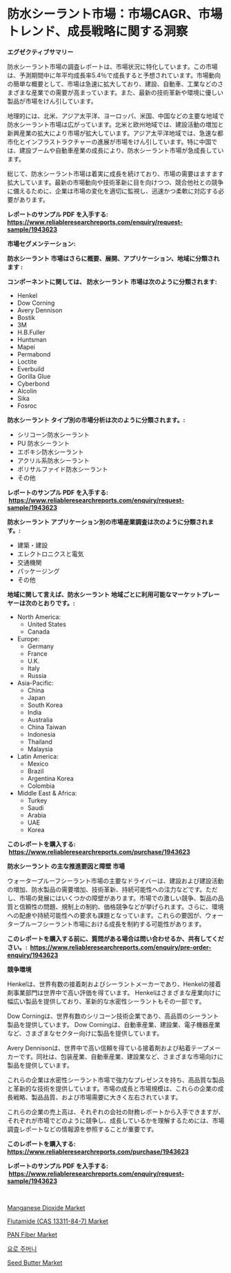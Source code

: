 <p><h1>防水シーラント市場：市場CAGR、市場トレンド、成長戦略に関する洞察</h1></p><p><strong>エグゼクティブサマリー</strong></p>
<p><p>防水シーラント市場の調査レポートは、市場状況に特化しています。この市場は、予測期間中に年平均成長率5.4％で成長すると予想されています。市場動向の簡単な概要として、市場は急速に拡大しており、建設、自動車、工業などのさまざまな産業での需要が高まっています。また、最新の技術革新や環境に優しい製品が市場をけん引しています。</p><p>地理的には、北米、アジア太平洋、ヨーロッパ、米国、中国などの主要な地域で防水シーラント市場は広がっています。北米と欧州地域では、建設活動の増加と新興産業の拡大により市場が拡大しています。アジア太平洋地域では、急速な都市化とインフラストラクチャーの進展が市場をけん引しています。特に中国では、建設ブームや自動車産業の成長により、防水シーラント市場が急成長しています。</p><p>総じて、防水シーラント市場は着実に成長を続けており、市場の需要はますます拡大しています。最新の市場動向や技術革新に目を向けつつ、競合他社との競争に備えるために、企業は市場の変化を適切に監視し、迅速かつ柔軟に対応する必要があります。</p></p>
<p><strong>レポートのサンプル PDF を入手する: <a href="https://www.reliableresearchreports.com/enquiry/request-sample/1943623">https://www.reliableresearchreports.com/enquiry/request-sample/1943623</a></strong></p>
<p><strong>市場セグメンテーション:</strong></p>
<p><strong> 防水シーラント 市場はさらに概要、展開、アプリケーション、地域に分類されます :</strong></p>
<p><strong>コンポーネントに関しては、 防水シーラント 市場は次のように分類されます: &nbsp;</strong></p>
<p><ul><li>Henkel</li><li>Dow Corning</li><li>Avery Dennison</li><li>Bostik</li><li>3M</li><li>H.B.Fuller</li><li>Huntsman</li><li>Mapei</li><li>Permabond</li><li>Loctite</li><li>Everbuild</li><li>Gorilla Glue</li><li>Cyberbond</li><li>Alcolin</li><li>Sika</li><li>Fosroc</li></ul></p>
<p><strong> 防水シーラント タイプ別の市場分析は次のように分類されます。:</strong></p>
<p><ul><li>シリコーン防水シーラント</li><li>PU 防水シーラント</li><li>エポキシ防水シーラント</li><li>アクリル系防水シーラント</li><li>ポリサルファイド防水シーラント</li><li>その他</li></ul></p>
<p><strong>レポートのサンプル PDF を入手する: &nbsp;<a href="https://www.reliableresearchreports.com/enquiry/request-sample/1943623">https://www.reliableresearchreports.com/enquiry/request-sample/1943623</a></strong></p>
<p><strong> 防水シーラント アプリケーション別の市場産業調査は次のように分類されます。:</strong></p>
<p><ul><li>建築・建設</li><li>エレクトロニクスと電気</li><li>交通機関</li><li>パッケージング</li><li>その他</li></ul></p>
<p><strong>地域に関して言えば、防水シーラント 地域ごとに利用可能なマーケットプレーヤーは次のとおりです。:</strong></p>
<p><ul>
    <li>
        North America:
        <ul>
            <li>United States</li>
            <li>Canada</li>
        </ul>
    </li>
    <li>
        Europe:
        <ul>
            <li>Germany</li>
            <li>France</li>
            <li>U.K.</li>
            <li>Italy</li>
            <li>Russia</li>
        </ul>
    </li>
    <li>
        Asia-Pacific:
        <ul>
            <li>China</li>
            <li>Japan</li>
            <li>South Korea</li>
            <li>India</li>
            <li>Australia</li>
            <li>China Taiwan</li>
            <li>Indonesia</li>
            <li>Thailand</li>
            <li>Malaysia</li>
        </ul>
    </li>
    <li>
        Latin America:
        <ul>
            <li>Mexico</li>
            <li>Brazil</li>
            <li>Argentina Korea</li>
            <li>Colombia</li>
        </ul>
    </li>
    <li>
        Middle East & Africa:
        <ul>
            <li>Turkey</li>
            <li>Saudi</li>
            <li>Arabia</li>
            <li>UAE</li>
            <li>Korea</li>
        </ul>
    </li>
    </ul></p>
<p><strong>このレポートを購入する: &nbsp;<a href="https://www.reliableresearchreports.com/purchase/1943623">https://www.reliableresearchreports.com/purchase/1943623</a></strong></p>
<p><strong>防水シーラント の主な推進要因と障壁 市場</strong></p>
<p><p>ウォータープルーフシーラント市場の主要なドライバーは、建設および建設活動の増加、防水製品の需要増加、技術革新、持続可能性への注力などです。ただし、市場の発展にはいくつかの障壁があります。市場での激しい競争、製品の品質と信頼性の問題、規制上の制約、価格競争などが挙げられます。さらに、環境への配慮や持続可能性への要求も課題となっています。これらの要因が、ウォータープルーフシーラント市場における成長を制約する可能性があります。</p></p>
<p><strong>このレポートを購入する前に、質問がある場合は問い合わせるか、共有してください。:&nbsp; <a href="https://www.reliableresearchreports.com/enquiry/pre-order-enquiry/1943623">https://www.reliableresearchreports.com/enquiry/pre-order-enquiry/1943623</a></strong></p>
<p><strong>競争環境</strong></p>
<p><p>Henkelは、世界有数の接着剤およびシーラントメーカーであり、Henkelの接着剤事業部門は世界中で高い評価を得ています。 Henkelはさまざまな産業向けに幅広い製品を提供しており、革新的な水密性シーラントもその一部です。</p><p>Dow Corningは、世界有数のシリコーン技術企業であり、高品質のシーラント製品を提供しています。 Dow Corningは、自動車産業、建設業、電子機器産業など、さまざまなセクター向けに製品を提供しています。</p><p>Avery Dennisonは、世界中で高い信頼を得ている接着剤および粘着テープメーカーです。同社は、包装産業、自動車産業、建設業など、さまざまな市場向けに製品を提供しています。</p><p>これらの企業は水密性シーラント市場で強力なプレゼンスを持ち、高品質な製品と革新的な技術を提供しています。市場の成長と市場規模は、これらの企業の成長戦略、製品品質、および市場需要に大きく左右されています。</p><p>これらの企業の売上高は、それぞれの会社の財務レポートから入手できますが、それぞれが市場でどのように競争し、成長しているかを理解するためには、市場調査レポートなどの情報源を参照することが重要です。</p></p>
<p><strong>このレポートを購入する: &nbsp; <a href="https://www.reliableresearchreports.com/purchase/1943623">https://www.reliableresearchreports.com/purchase/1943623</a></strong></p>
<p><strong>レポートのサンプル PDF を入手する: &nbsp;<a href="https://www.reliableresearchreports.com/enquiry/request-sample/1943623">https://www.reliableresearchreports.com/enquiry/request-sample/1943623</a></strong><strong></strong></p>
<p>&nbsp;</p>
<p><p><a href="https://github.com/RickHolmes3/Market-Research-Report-List-3/blob/main/manganese-dioxide-market.md">Manganese Dioxide Market</a></p><p><a href="https://issuu.com/reportprime-2/docs/flutamide-cas-13311-84-7-market-size-2030.pptx">Flutamide (CAS 13311-84-7) Market</a></p><p><a href="https://view.publitas.com/reportprime-1/pan-fiber-market-centers-on-aspects-such-as-market-growth-market-share-market-opportunity-and-projected-forecasts-spanning-from-2023-to-2030/">PAN Fiber Market</a></p><p><a href="https://github.com/vs10l4sfg5c/Market-Research-Report-List-1/blob/main/5678612190903.md">요로 주머니</a></p><p><a href="https://view.publitas.com/reportprime-1/seed-butter-market-offer-valuable-insights-into-market-size-market-share-market-trends-and-projections-spanning-from-2024-to-2031/">Seed Butter Market</a></p></p>